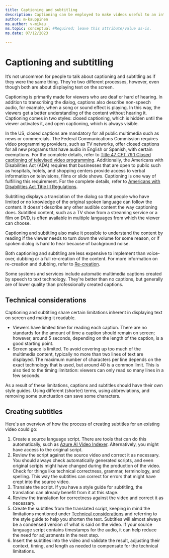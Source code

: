 ```yaml
---
title: Captioning and subtitling
description: Captioning can be employed to make videos useful to an international audience and users with disabilities.
author: m-kauppinen
ms.author: v-mikau
ms.topic: conceptual #Required; leave this attribute/value as-is.
ms.date: 07/12/2023

---
```


# Captioning and subtitling

It’s not uncommon for people to talk about captioning and subtitling as if they were the same thing. They're two different processes, however, even though both are about displaying text on the screen.

Captioning is primarily made for viewers who are deaf or hard of hearing. In addition to transcribing the dialog, captions also describe non-speech audio, for example, when a song or sound effect is playing. In this way, the viewers get a better understanding of the content without hearing it. Captioning comes in two styles: closed captioning, which is hidden until the viewer activates it, and open captioning, which is always visible.

In the US, closed captions are mandatory for all public multimedia such as news or commercials. The Federal Communications Commission requires video programming providers, such as TV networks, offer closed captions for all new programs that have audio in English or Spanish, with certain exemptions. For the complete details, refer to [Title 47 CFT 79.1 Closed captioning of televised video programming](https://www.ecfr.gov/current/title-47/chapter-I/subchapter-C/part-79/subpart-A/section-79.1). Additionally, the Americans with Disabilities Act (ADA) requires that businesses that are open to public such as hospitals, hotels, and shopping centers provide access to verbal information on televisions, films or slide shows. Captioning is one way of fulfilling this requirement. For the complete details, refer to [Americans with Disabilities Act Title III Regulations](https://www.ada.gov/law-and-regs/title-iii-regulations/).

Subtitling displays a translation of the dialog so that people who have limited or no knowledge of the original spoken language can follow the content. It doesn't describe any other audible content the way captioning does. Subtitled content, such as a TV show from a streaming service or a film on DVD, is often available in multiple languages from which the viewer can choose.

Captioning and subtitling also make it possible to understand the content by reading if the viewer needs to turn down the volume for some reason, or if spoken dialog is hard to hear because of background noise.

Both captioning and subtitling are less expensive to implement than voice-over, dubbing or a full re-creation of the content. For more information on re-creation and dubbing, refer to [Re-creation](re-creation.md).

Some systems and services include automatic multimedia captions created by speech to text technology. They're better than no captions, but generally are of lower quality than professionally created captions.

## Technical considerations

Captioning and subtitling share certain limitations inherent in displaying text on screen and making it readable.

- Viewers have limited time for reading each caption. There are no standards for the amount of time a caption should remain on screen; however, around 5 seconds, depending on the length of the caption, is a good starting point.
- Screen space is limited. To avoid covering up too much of the multimedia content, typically no more than two lines of text are displayed. The maximum number of characters per line depends on the exact technology that is used, but around 40 is a common limit. This is also tied to the timing limitation: viewers can only read so many lines in a few seconds.

As a result of these limitations, captions and subtitles should have their own style guides. Using different (shorter) terms, using abbreviations, and removing some punctuation can save some characters.

## Creating subtitles

Here's an overview of how the process of creating subtitles for an existing video could go:

1. Create a source language script. There are tools that can do this automatically, such as [Azure AI Video Indexer](/azure/azure-video-indexer/video-indexer-overview). Alternatively, you might have access to the original script.
1. Review the script against the source video and correct it as necessary. You should always check automatically generated scripts, and even original scripts might have changed during the production of the video. Check for things like technical correctness, grammar, terminology, and spelling. This way the subtitles can correct for errors that might have crept into the source video.
1. Translate the script. If you have a style guide for subtitling, the translation can already benefit from it at this stage.
1. Review the translation for correctness against the video and correct it as necessary.
1. Create the subtitles from the translated script, keeping in mind the limitations mentioned under [Technical considerations](#technical-considerations) and referring to the style guide to help you shorten the text. Subtitles will almost always be a condensed version of what is said on the video. If your source language script contains timestamps for the audio, it can help reduce the need for adjustments in the next step.
1. Insert the subtitles into the video and validate the result, adjusting their context, timing, and length as needed to compensate for the technical limitations.
